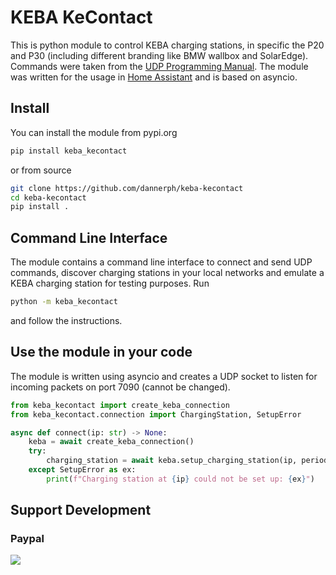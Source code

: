 # KEBA KeContact

This is python module to control KEBA charging stations, in specific the P20 and P30 (including different branding like BMW wallbox and SolarEdge).
Commands were taken from the [UDP Programming Manual](https://www.keba.com/download/x/4a925c4c61/kecontactp30udp_pgen.pdf).
The module was written for the usage in [Home Assistant](https://www.home-assistant.io/) and is based on asyncio.

## Install

You can install the module from pypi.org

```bash
pip install keba_kecontact
```

or from source

```bash
git clone https://github.com/dannerph/keba-kecontact
cd keba-kecontact
pip install .
```

## Command Line Interface

The module contains a command line interface to connect and send UDP commands, discover charging stations in your local networks and emulate a KEBA charging station for testing purposes. Run
```bash
python -m keba_kecontact
```
and follow the instructions.

## Use the module in your code

The module is written using asyncio and creates a UDP socket to listen for incoming packets on port 7090 (cannot be changed).

```python
from keba_kecontact import create_keba_connection
from keba_kecontact.connection import ChargingStation, SetupError

async def connect(ip: str) -> None:
    keba = await create_keba_connection()
    try:
        charging_station = await keba.setup_charging_station(ip, periodic_request=False)
    except SetupError as ex:
        print(f"Charging station at {ip} could not be set up: {ex}")
```

## Support Development

### Paypal

[![](https://www.paypalobjects.com/en_US/i/btn/btn_donateCC_LG.gif)](https://www.paypal.com/cgi-bin/webscr?cmd=_s-xclick&hosted_button_id=848P2G8EA68PJ)